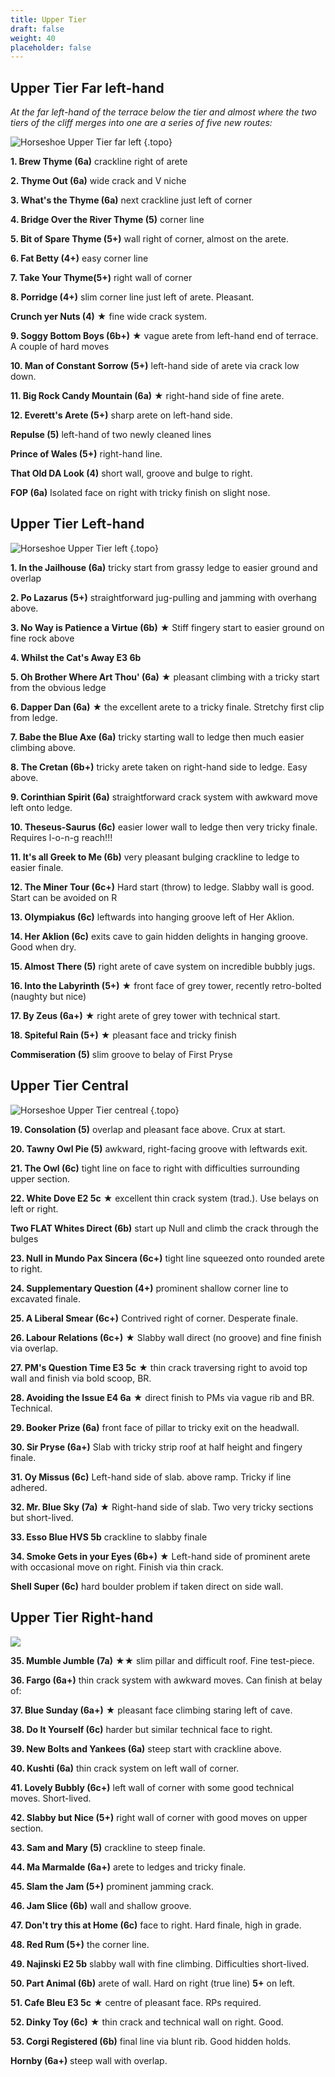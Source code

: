 ```yaml
---
title: Upper Tier
draft: false
weight: 40
placeholder: false
---
```




<style>
    .smalltopo {
        width: 650px;
    }
</style>

## Upper Tier Far left-hand



_At the far left-hand of the terrace below the tier and almost where the two tiers of the cliff merges into one are a series of five new routes:_

![Horseshoe Upper Tier far left](/img/peak/stoney/horseshoe-upper-tier-far-leftl.jpg)
{.topo}

**1. Brew Thyme (6a)** crackline right of arete

**2. Thyme Out (6a)** wide crack and V niche

**3. What's the Thyme (6a)** next crackline just left of corner

**4. Bridge Over the River Thyme (5)** corner line

**5. Bit of Spare Thyme (5+)** wall right of corner, almost on the arete.

**6. Fat Betty (4+)** easy corner line

**7. Take Your Thyme(5+)** right wall of corner

**8. Porridge (4+)** slim corner line just left of arete. Pleasant.

**Crunch yer Nuts (4)** ★ fine wide crack system.

**9. Soggy Bottom Boys (6b+)** ★ vague arete from left-hand end of terrace. A couple of hard moves

**10. Man of Constant Sorrow (5+)** left-hand side of arete via crack low down.

**11. Big Rock Candy Mountain (6a)** ★ right-hand side of fine arete.

**12. Everett's Arete (5+)** sharp arete on left-hand side.

**Repulse (5)** left-hand of two newly cleaned lines

**Prince of Wales (5+)** right-hand line.

**That Old DA Look (4)** short wall, groove and bulge to right.

**FOP (6a)** Isolated face on right with tricky finish on slight nose.

## Upper Tier Left-hand


![Horseshoe Upper Tier left](/img/peak/stoney/horseshoe-upper-tier-far-left.jpg)
{.topo}

**1. In the Jailhouse (6a)** tricky start from grassy ledge to easier ground and overlap

**2. Po Lazarus (5+)** straightforward jug-pulling and jamming with overhang above.

**3. No Way is Patience a Virtue (6b)** &starf; Stiff fingery start to easier ground on fine rock above

**4. Whilst the Cat's Away E3 6b**

**5. Oh Brother Where Art Thou' (6a)** ★ pleasant climbing with a tricky start from the obvious ledge

**6. Dapper Dan (6a)** ★ the excellent arete to a tricky finale. Stretchy first clip from ledge.

**7. Babe the Blue Axe (6a)** tricky starting wall to ledge then much easier climbing above.

**8. The Cretan (6b+)** tricky arete taken on right-hand side to ledge. Easy above.

**9. Corinthian Spirit (6a)** straightforward crack system with awkward move left onto ledge.

**10. Theseus-Saurus (6c)** easier lower wall to ledge then very tricky finale. Requires l-o-n-g reach!!!

**11. It's all Greek to Me (6b)** very pleasant bulging crackline to ledge to easier finale.

**12. The Miner Tour (6c+)** Hard start (throw) to ledge. Slabby wall is good. Start can be avoided on R

**13. Olympiakus (6c)** leftwards into hanging groove left of Her Aklion.

**14. Her Aklion (6c)** exits cave to gain hidden delights in hanging groove. Good when dry.

**15. Almost There (5)** right arete of cave system on incredible bubbly jugs.

**16. Into the Labyrinth (5+)** ★ front face of grey tower, recently retro-bolted (naughty but nice)

**17. By Zeus (6a+)** ★ right arete of grey tower with technical start.

**18. Spiteful Rain (5+)** ★ pleasant face and tricky finish

**Commiseration (5)** slim groove to belay of First Pryse

## Upper Tier Central

![Horseshoe Upper Tier centreal](/img/peak/stoney/horseshoe-upper-tier-central.jpg)
{.topo}

**19. Consolation (5)** overlap and pleasant face above. Crux at start.

**20. Tawny Owl Pie (5)** awkward, right-facing groove with leftwards exit.

**21. The Owl (6c)** tight line on face to right with difficulties surrounding upper section.

**22. White Dove E2 5c** ★ excellent thin crack system (trad.). Use belays on left or right.

**Two FLAT Whites Direct (6b)** start up Null and climb the crack through the bulges

**23. Null in Mundo Pax Sincera (6c+)** tight line squeezed onto rounded arete to right.

**24. Supplementary Question (4+)** prominent shallow corner line to excavated finale.

**25. A Liberal Smear (6c+)** Contrived right of corner. Desperate finale.

**26. Labour Relations (6c+)** ★ Slabby wall direct (no groove) and fine finish via overlap.

**27. PM's Question Time E3 5c** ★ thin crack traversing right to avoid top wall and finish via bold scoop, BR.

**28. Avoiding the Issue E4 6a** ★ direct finish to PMs via vague rib and BR. Technical.

**29. Booker Prize (6a)** front face of pillar to tricky exit on the headwall.

**30. Sir Pryse (6a+)** Slab with tricky strip roof at half height and fingery finale.

**31. Oy Missus (6c)** Left-hand side of slab. above ramp. Tricky if line adhered.

**32. Mr. Blue Sky (7a)** ★ Right-hand side of slab. Two very tricky sections but short-lived.

**33. Esso Blue HVS 5b** crackline to slabby finale

**34. Smoke Gets in your Eyes (6b+)** ★ Left-hand side of prominent arete with occasional move on right. Finish via thin crack.

**Shell Super (6c)** hard boulder problem if taken direct on side wall.

Upper Tier Right-hand
---------------------

![](/img/peak/stoney/Upper-Tier-RH.jpg)

**35. Mumble Jumble (7a)** ★★ slim pillar and difficult roof. Fine test-piece.

**36. Fargo (6a+)** thin crack system with awkward moves. Can finish at belay of:

**37. Blue Sunday (6a+)** ★ pleasant face climbing staring left of cave.

**38. Do It Yourself (6c)** harder but similar technical face to right.

**39. New Bolts and Yankees (6a)** steep start with crackline above.

**40. Kushti (6a)** thin crack system on left wall of corner.

**41. Lovely Bubbly (6c+)** left wall of corner with some good technical moves. Short-lived.

**42. Slabby but Nice (5+)** right wall of corner with good moves on upper section.

**43. Sam and Mary (5)** crackline to steep finale.

**44. Ma Marmalde (6a+)** arete to ledges and tricky finale.

**45. Slam the Jam (5+)** prominent jamming crack.

**46. Jam Slice (6b)** wall and shallow groove.

**47. Don't try this at Home (6c)** face to right. Hard finale, high in grade.

**48. Red Rum (5+)** the corner line.

**49. Najinski E2 5b** slabby wall with fine climbing. Difficulties short-lived.

**50. Part Animal (6b)** arete of wall. Hard on right (true line) **5+** on left.

**51. Cafe Bleu E3 5c** ★ centre of pleasant face. RPs required.

**52. Dinky Toy (6c)** ★ thin crack and technical wall on right. Good.

**53. Corgi Registered (6b)** final line via blunt rib. Good hidden holds.

**Hornby (6a+)** steep wall with overlap.

